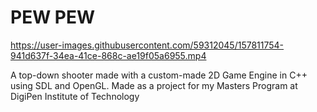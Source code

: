 # PEW PEW



https://user-images.githubusercontent.com/59312045/157811754-941d637f-34ea-41ce-868c-ae19f05a6955.mp4



A top-down shooter made with a custom-made 2D Game Engine in C++ using SDL and OpenGL. Made as a project for my Masters Program at DigiPen Institute of Technology

